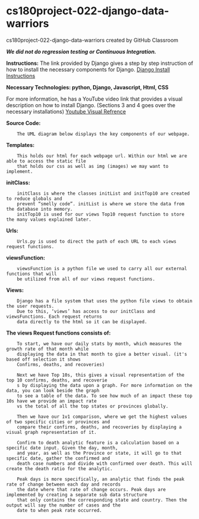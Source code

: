 # cs180project-022-django-data-warriors
cs180project-022-django-data-warriors created by GitHub Classroom

***We did not do regression testing or Continuous Integration.***

**Instructions:**
The link provided by Django gives a step by step instruction of how to install the necessary components for Django.
[Django Install Instructions](https://docs.djangoproject.com/en/3.2/topics/install/)


**Necessary Technologies: python, Django, Javascript, Html, CSS** 

For more information, he has a YouTube video link that provides a visual description on how to install Django. (Sections 3 and 4 goes over the necessary installations)
[Youtube Visual Refrence](https://youtu.be/F5mRW0jo-U4?t=302) 

**Source Code:** 

		The UML diagram below displays the key components of our webpage.

**Templates:**

		This holds our html for each webpage url. Within our html we are able to access the static file 
		that holds our css as well as img (images) we may want to implement.

**initClass:**

		initClass is where the classes initList and initTop10 are created to reduce globals and 
		prevent “smelly code”. initList is where we store the data from the database into memory. 
		initTop10 is used for our views Top10 request function to store the many values explained later.


**Urls:**

		Urls.py is used to direct the path of each URL to each views request functions.

**viewsFunction:**

		viewsFunction is a python file we used to carry all our external functions that will
		be utilized from all of our views request functions. 

**Views:**

		Django has a file system that uses the python file views to obtain the user requests.
		Due to this, ‘views’ has access to our initClass and viewsFunctions. Each request returns
		data directly to the html so it can be displayed. 

**The views Request functions consists of:**

		To start, we have our daily stats by month, which measures the growth rate of that month while
		displaying the data in that month to give a better visual. (it's based off selection it shows 
		Confirms, deaths, and recoveries) 
	
		Next we have Top 10s, this gives a visual representation of the top 10 confirms, deaths, and recoverie
		s by displaying the data upon a graph. For more information on the data, you can look beside the graph
		to see a table of the data. To see how much of an impact these top 10s have we provide an impact rate
		vs the total of all the top states or provinces globally.

		Then we have our 1v1 comparison, where we get the highest values of two specific cities or provinces and 
		compare their confirms, deaths, and recoveries by displaying a visual graph representation of it.	

		Confirm to death analytic feature is a calculation based on a specific date input. Given the day, month,
		and year, as well as the Province or state, it will go to that specific date, gather the confirmed and 
		death case numbers and divide with confirmed over death. This will create the death ratio for the analytic.

		Peak days is more specifically, an analytic that finds the peak rate of change between each day and records 
		the date where that rate of change occurs. Peak days are implemented by creating a separate sub data structure 
		that only contains the corresponding state and country. Then the output will say the number of cases and the 
		date to when peak rate occurred.
